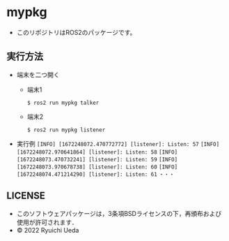 # mypkg
 * このリポジトリはROS2のパッケージです。
 
 ## 実行方法
 * 端末を二つ開く
   * 端末1
   
      `` $ ros2 run mypkg talker ``
     
   * 端末2
   
      `` $ ros2 run mypkg listener ``
     
 * 実行例
 `` [INFO] [1672248072.470772772] [listener]: Listen: 57 ``
 `` [INFO] [1672248072.970641864] [listener]: Listen: 58 ``
 `` [INFO] [1672248073.470732241] [listener]: Listen: 59 ``
 `` [INFO] [1672248073.970678738] [listener]: Listen: 60 ``
 `` [INFO] [1672248074.471214290] [listener]: Listen: 61 ``
 `` ・・・ ``
 
 ## LICENSE

 * このソフトウェアパッケージは，3条項BSDライセンスの下，再頒布および使用が許可されます．
 * © 2022 Ryuichi Ueda
